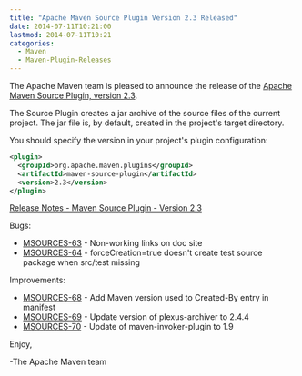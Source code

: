 ```yaml
---
title: "Apache Maven Source Plugin Version 2.3 Released"
date: 2014-07-11T10:21:00
lastmod: 2014-07-11T10:21
categories:
  - Maven
  - Maven-Plugin-Releases
---
```

The Apache Maven team is pleased to announce the release of the 
[Apache Maven Source Plugin, version 2.3](http://maven.apache.org/plugins/maven-source-plugin/).

The Source Plugin creates a jar archive of the source files of the current
project. The jar file is, by default, created in the project's target
directory.

You should specify the version in your project's plugin configuration:

```xml
<plugin>
  <groupId>org.apache.maven.plugins</groupId>
  <artifactId>maven-source-plugin</artifactId>
  <version>2.3</version>
</plugin>
```
<!-- more -->


[Release Notes - Maven Source Plugin - Version 2.3](http://jira.codehaus.org/secure/ReleaseNote.jspa?projectId=11147&version=18848)

Bugs:

 * [MSOURCES-63](https://issues.apache.org/jira/browse/MSOURCES-63) - Non-working links on doc site
 * [MSOURCES-64](https://issues.apache.org/jira/browse/MSOURCES-64) - forceCreation=true doesn't create test source package when src/test missing

Improvements:

 * [MSOURCES-68](https://issues.apache.org/jira/browse/MSOURCES-68) - Add Maven version used to Created-By entry in manifest
 * [MSOURCES-69](https://issues.apache.org/jira/browse/MSOURCES-69) - Update version of plexus-archiver to 2.4.4
 * [MSOURCES-70](https://issues.apache.org/jira/browse/MSOURCES-70) - Update of maven-invoker-plugin to 1.9

Enjoy,

-The Apache Maven team
